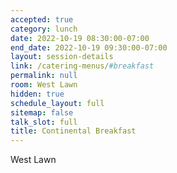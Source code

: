 ```yaml
---
accepted: true
category: lunch
date: 2022-10-19 08:30:00-07:00
end_date: 2022-10-19 09:30:00-07:00
layout: session-details
link: /catering-menus/#breakfast
permalink: null
room: West Lawn
hidden: true
schedule_layout: full
sitemap: false
talk_slot: full
title: Continental Breakfast
---
```


West Lawn
